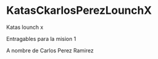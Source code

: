 # KatasCkarlosPerezLounchX
Katas lounch x

Entragables para la mision 1 

A nombre de Carlos Perez Ramirez

